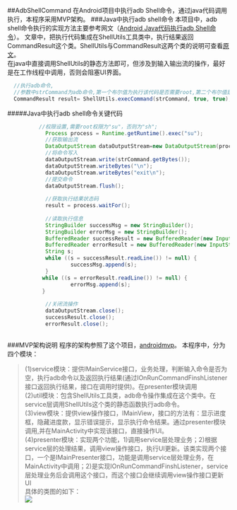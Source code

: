 ##AdbShellCommand
在Android项目中执行adb Shell命令，通过java代码调用执行，本程序采用MVP架构。
###Java中执行adb shell命令
本项目中，adb shell命令执行的实现方法主要参考网文（[Android Java代码执行adb Shell命令](http://www.2cto.com/kf/201501/371925.html)）。
文章中，把执行代码集成在ShellUtils工具类中，执行结果返回CommandResult这个类。ShellUtils与CommandResult这两个类的说明可查看[原文](http://www.2cto.com/kf/201501/371925.html)。<br>
在java中直接调用ShellUtils的静态方法即可，但涉及到输入输出流的操作，最好是在工作线程中调用，否则会阻塞UI界面。
```JAVA
  //执行adb命令,
  //参数中strCommand为adb命令,第一个布尔值为执行该代码是否需要root,第二个布尔值是否需要返回结果
  CommandResult result= ShellUtils.execCommand(strCommand, true, true);
```
#####Java中执行adb shell命令关键代码
```JAVA
          //权限设置,需要root权限为"su"，否则为"sh";
            Process process = Runtime.getRuntime().exec("su");
            //获取输出流
            DataOutputStream dataOutputStream=new DataOutputStream(process.getOutputStream());
            //将命令写入
            dataOutputStream.write(strCommand.getBytes());
            dataOutputStream.writeBytes("\n");
            dataOutputStream.writeBytes("exit\n");
            //提交命令
            dataOutputStream.flush();
            
            //获取执行结果状态码
            result = process.waitFor();
            
            //读取执行信息
            StringBuilder successMsg = new StringBuilder();
            StringBuilder errorMsg = new StringBuilder();
            BufferedReader successResult = new BufferedReader(new InputStreamReader(process.getInputStream()));
            BufferedReader errorResult = new BufferedReader(new InputStreamReader(process.getErrorStream()));
            String s;
            while ((s = successResult.readLine()) != null) {
                    successMsg.append(s);
            }
           while ((s = errorResult.readLine()) != null) {
                    errorMsg.append(s);
           }
           
            //关闭流操作
            dataOutputStream.close();
            successResult.close();
            errorResult.close();
 
```
###MVP架构说明
程序的架构参照了这个项目，[androidmvp](https://github.com/antoniolg/androidmvp)。
本程序中，分为四个模块：<br>
>(1)service模块：提供IMainService接口，业务处理，判断输入命令是否为空，执行adb命令以及返回执行结果(通过IOnRunCommandFinshListener接口返回执行结果，接口在调用时提供)。在presenter模块调用<br>
>(2)util模块：包含ShellUtils工具类，adb命令操作集成在这个类中。在service层调用ShellUtils这个类的静态函数执行adb命令。<br>
>(3)view模块：提供view操作接口，IMainView，接口的方法有：显示进度框，隐藏进度款，显示错误提示，显示执行命令结果。通过presenter模块调用,并在MainActivity中实现该接口，直接操作UI。<br>
>(4)presenter模块：实现两个功能，1)调用service层处理业务；2)根据service层的处理结果，调用view操作接口，执行UI更新。该类实现两个接口，一个是IMainPresenter接口，功能是调用service层处理业务，在MainActivity中调用；2)是实现IOnRunCommandFinshListener，service层处理业务后会调用这个接口，而这个接口会继续调用view操作接口更新UI<br>
具体的类图的如下：<br>
![](https://raw.githubusercontent.com/zj1947/AdbShellCommand/master/UML%E7%B1%BB%E5%9B%BE.png"UML类图")

